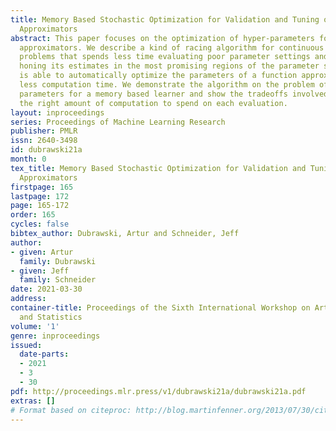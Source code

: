 ```yaml
---
title: Memory Based Stochastic Optimization for Validation and Tuning of Function
  Approximators
abstract: This paper focuses on the optimization of hyper-parameters for function
  approximators. We describe a kind of racing algorithm for continuous optimization
  problems that spends less time evaluating poor parameter settings and more time
  honing its estimates in the most promising regions of the parameter space. The algorithm
  is able to automatically optimize the parameters of a function approximator with
  less computation time. We demonstrate the algorithm on the problem of finding good
  parameters for a memory based learner and show the tradeoffs involved in choosing
  the right amount of computation to spend on each evaluation.
layout: inproceedings
series: Proceedings of Machine Learning Research
publisher: PMLR
issn: 2640-3498
id: dubrawski21a
month: 0
tex_title: Memory Based Stochastic Optimization for Validation and Tuning of Function
  Approximators
firstpage: 165
lastpage: 172
page: 165-172
order: 165
cycles: false
bibtex_author: Dubrawski, Artur and Schneider, Jeff
author:
- given: Artur
  family: Dubrawski
- given: Jeff
  family: Schneider
date: 2021-03-30
address:
container-title: Proceedings of the Sixth International Workshop on Artificial Intelligence
  and Statistics
volume: '1'
genre: inproceedings
issued:
  date-parts:
  - 2021
  - 3
  - 30
pdf: http://proceedings.mlr.press/v1/dubrawski21a/dubrawski21a.pdf
extras: []
# Format based on citeproc: http://blog.martinfenner.org/2013/07/30/citeproc-yaml-for-bibliographies/
---
```

